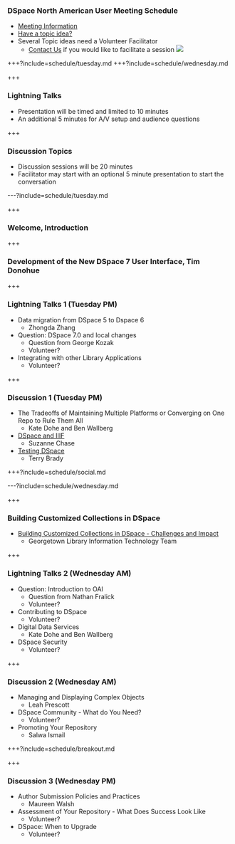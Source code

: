 ### DSpace North American User Meeting Schedule

* [Meeting Information](https://www.library.georgetown.edu/node/19724)
* [Have a topic idea?](https://docs.google.com/a/georgetown.edu/forms/d/e/1FAIpQLSev8m6pJWaun6Mn0QKupXDZByJfigsEMxkMPZ8nGEgOf_YPyw/viewform)
* Several Topic ideas need a Volunteer Facilitator
  * [Contact Us](mailto:digitalscholarship@georgetown.edu) if you would like to facilitate a session
![](https://www.library.georgetown.edu/sites/default/files/library-logo.png)


+++?include=schedule/tuesday.md
+++?include=schedule/wednesday.md

+++

### Lightning Talks

* Presentation will be timed and limited to 10 minutes
* An additional 5 minutes for A/V setup and audience questions

+++

### Discussion Topics

* Discussion sessions will be 20 minutes
* Facilitator may start with an optional 5 minute presentation to start the conversation

---?include=schedule/tuesday.md

+++

### Welcome, Introduction

+++

### Development of the New DSpace 7 User Interface, Tim Donohue

+++

### Lightning Talks 1 (Tuesday PM)

* Data migration from DSpace 5 to Dspace 6
  * Zhongda Zhang
* Question: DSpace 7.0 and local changes 
  * Question from George Kozak 
  * Volunteer? <!-- .element: class="red"-->
* Integrating with other Library Applications
  * Volunteer? <!-- .element: class="red"-->

+++

### Discussion 1 (Tuesday PM)

* The Tradeoffs of Maintaining Multiple Platforms or Converging on One Repo to Rule Them All
  * Kate Dohe and Ben Wallberg
* [DSpace and IIIF](?p=dspaceIIIF) 
  * Suzanne Chase
* [Testing DSpace](?p=testingDSpace)
  * Terry Brady 

+++?include=schedule/social.md

---?include=schedule/wednesday.md

+++

### Building Customized Collections in DSpace

* [Building Customized Collections in DSpace - Challenges and Impact](?p=customizedCollections)
  * Georgetown Library Information Technology Team

+++

### Lightning Talks 2 (Wednesday AM)

* Question: Introduction to OAI 
  * Question from Nathan Fralick
  * Volunteer? <!-- .element: class="red"-->
* Contributing to DSpace  
  * Volunteer? <!-- .element: class="red"-->
* Digital Data Services 
  * Kate Dohe and Ben Wallberg
* DSpace Security  
  * Volunteer? <!-- .element: class="red"-->

+++

### Discussion 2 (Wednesday AM)

* Managing and Displaying Complex Objects
  * Leah Prescott
* DSpace Community - What do You Need?
  * Volunteer? <!-- .element: class="red"-->
* Promoting Your Repository
  * Salwa Ismail

+++?include=schedule/breakout.md
  
+++

### Discussion 3 (Wednesday PM)

* Author Submission Policies and Practices
  * Maureen Walsh
* Assessment of Your Repository - What Does Success Look Like
  * Volunteer? <!-- .element: class="red"-->
* DSpace: When to Upgrade
  * Volunteer? <!-- .element: class="red"-->
